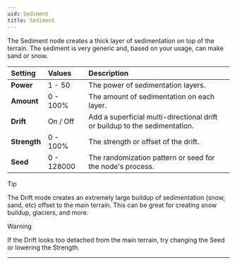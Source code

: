 ```yaml
---
uid: Sediment
title: Sediment
---
```


The Sediment node creates a thick layer of sedimentation on top of the terrain. The sediment is very generic and, based on your usage, can make sand or snow.

| Setting      | Values      | Description                                                                |
| :----------- | :---------- | :------------------------------------------------------------------------- |
| **Power**    | 1 - 50      | The power of sedimentation layers.                                         |
| **Amount**   | 0 - 100% | The amount of sedimentation on each layer.                                 |
| **Drift**    | On / Off    | Add a superficial multi-directional drift or buildup to the sedimentation. |
| **Strength** | 0 - 100% | The strength or offset of the drift.                                       |
| **Seed**     | 0 - 128000  | The randomization pattern or seed for the node's process.                  |

> [!TIP] 
> The Drift mode creates an extremely large buildup of sedimentation (snow, sand, etc) offset to the main terrain. This can be great for creating snow buildup, glaciers, and more.

> [!WARNING] 
> If the Drift looks too detached from the main terrain, try changing the Seed or lowering the Strength.

***

<!--examples-->